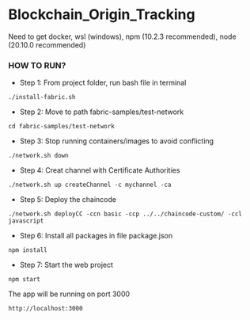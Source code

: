 # Blockchain_Origin_Tracking

Need to get docker, wsl (windows), npm (10.2.3 recommended), node (20.10.0 recommended)

### HOW TO RUN?
- Step 1: From project folder, run bash file in terminal
```
./install-fabric.sh
```
- Step 2: Move to path fabric-samples/test-network
```
cd fabric-samples/test-network
```
- Step 3: Stop running containers/images to avoid conflicting
```
./network.sh down
```
- Step 4: Creat channel with Certificate Authorities
```
./network.sh up createChannel -c mychannel -ca
```
- Step 5: Deploy the chaincode
```
./network.sh deployCC -ccn basic -ccp ../../chaincode-custom/ -ccl javascript
```
- Step 6: Install all packages in file package.json
```
npm install
```
- Step 7: Start the web project
```
npm start
```
The app will be running on port 3000
```
http://localhost:3000
```
